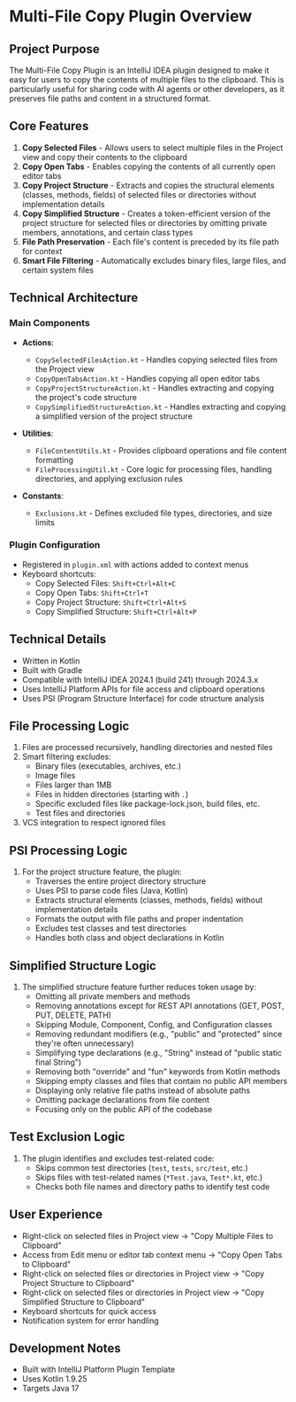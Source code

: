 # Multi-File Copy Plugin Overview

## Project Purpose
The Multi-File Copy Plugin is an IntelliJ IDEA plugin designed to make it easy for users to copy the contents of multiple files to the clipboard. This is particularly useful for sharing code with AI agents or other developers, as it preserves file paths and content in a structured format.

## Core Features
1. **Copy Selected Files** - Allows users to select multiple files in the Project view and copy their contents to the clipboard
2. **Copy Open Tabs** - Enables copying the contents of all currently open editor tabs
3. **Copy Project Structure** - Extracts and copies the structural elements (classes, methods, fields) of selected files or directories without implementation details
4. **Copy Simplified Structure** - Creates a token-efficient version of the project structure for selected files or directories by omitting private members, annotations, and certain class types
5. **File Path Preservation** - Each file's content is preceded by its file path for context
6. **Smart File Filtering** - Automatically excludes binary files, large files, and certain system files

## Technical Architecture

### Main Components
- **Actions**:
  - `CopySelectedFilesAction.kt` - Handles copying selected files from the Project view
  - `CopyOpenTabsAction.kt` - Handles copying all open editor tabs
  - `CopyProjectStructureAction.kt` - Handles extracting and copying the project's code structure
  - `CopySimplifiedStructureAction.kt` - Handles extracting and copying a simplified version of the project structure

- **Utilities**:
  - `FileContentUtils.kt` - Provides clipboard operations and file content formatting
  - `FileProcessingUtil.kt` - Core logic for processing files, handling directories, and applying exclusion rules

- **Constants**:
  - `Exclusions.kt` - Defines excluded file types, directories, and size limits

### Plugin Configuration
- Registered in `plugin.xml` with actions added to context menus
- Keyboard shortcuts:
  - Copy Selected Files: `Shift+Ctrl+Alt+C`
  - Copy Open Tabs: `Shift+Ctrl+T`
  - Copy Project Structure: `Shift+Ctrl+Alt+S`
  - Copy Simplified Structure: `Shift+Ctrl+Alt+P`

## Technical Details
- Written in Kotlin
- Built with Gradle
- Compatible with IntelliJ IDEA 2024.1 (build 241) through 2024.3.x
- Uses IntelliJ Platform APIs for file access and clipboard operations
- Uses PSI (Program Structure Interface) for code structure analysis

## File Processing Logic
1. Files are processed recursively, handling directories and nested files
2. Smart filtering excludes:
   - Binary files (executables, archives, etc.)
   - Image files
   - Files larger than 1MB
   - Files in hidden directories (starting with `.`)
   - Specific excluded files like package-lock.json, build files, etc.
   - Test files and directories
3. VCS integration to respect ignored files

## PSI Processing Logic
1. For the project structure feature, the plugin:
   - Traverses the entire project directory structure
   - Uses PSI to parse code files (Java, Kotlin)
   - Extracts structural elements (classes, methods, fields) without implementation details
   - Formats the output with file paths and proper indentation
   - Excludes test classes and test directories
   - Handles both class and object declarations in Kotlin

## Simplified Structure Logic
1. The simplified structure feature further reduces token usage by:
   - Omitting all private members and methods
   - Removing annotations except for REST API annotations (GET, POST, PUT, DELETE, PATH)
   - Skipping Module, Component, Config, and Configuration classes
   - Removing redundant modifiers (e.g., "public" and "protected" since they're often unnecessary)
   - Simplifying type declarations (e.g., "String" instead of "public static final String")
   - Removing both "override" and "fun" keywords from Kotlin methods
   - Skipping empty classes and files that contain no public API members
   - Displaying only relative file paths instead of absolute paths
   - Omitting package declarations from file content
   - Focusing only on the public API of the codebase

## Test Exclusion Logic
1. The plugin identifies and excludes test-related code:
   - Skips common test directories (`test`, `tests`, `src/test`, etc.)
   - Skips files with test-related names (`*Test.java`, `Test*.kt`, etc.)
   - Checks both file names and directory paths to identify test code

## User Experience
- Right-click on selected files in Project view → "Copy Multiple Files to Clipboard"
- Access from Edit menu or editor tab context menu → "Copy Open Tabs to Clipboard"
- Right-click on selected files or directories in Project view → "Copy Project Structure to Clipboard"
- Right-click on selected files or directories in Project view → "Copy Simplified Structure to Clipboard"
- Keyboard shortcuts for quick access
- Notification system for error handling

## Development Notes
- Built with IntelliJ Platform Plugin Template
- Uses Kotlin 1.9.25
- Targets Java 17 